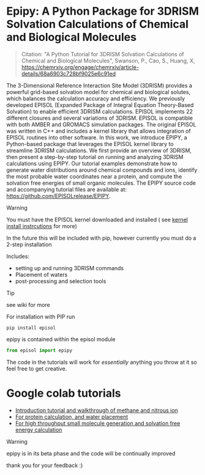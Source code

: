 # Epipy: A Python Package for 3DRISM Solvation Calculations of Chemical and Biological Molecules
> Citation: "A Python Tutorial for 3DRISM Solvation Calculations of Chemical and Biological Molecules", Swanson, P., Cao, S., Huang, X, https://chemrxiv.org/engage/chemrxiv/article-details/68a6903c728bf9025e6c91ed

The 3-Dimensional Reference Interaction Site Model (3DRISM) provides a powerful grid-based solvation model for chemical and biological solutes, which balances the calculation accuracy and efficiency. We previously developed EPISOL (Expanded Package of Integral Equation Theory-Based Solvation) to enable efficient 3DRISM calculations. EPISOL implements 22 different closures and several variations of 3DRISM. EPISOL is compatible with both AMBER and GROMACS simulation packages. The original EPISOL was written in C++ and includes a kernel library that allows integration of EPISOL routines into other software. In this work, we introduce EPIPY, a Python-based package that leverages the EPISOL kernel library to streamline 3DRISM calculations. We first provide an overview of 3DRISM, then present a step-by-step tutorial on running and analyzing 3DRISM calculations using EPIPY. Our tutorial examples demonstrate how to generate water distributions around chemical compounds and ions, identify the most probable water coordinates near a protein, and compute the solvation free energies of small organic molecules. The EPIPY source code and accompanying tutorial files are available at: https://github.com/EPISOLrelease/EPIPY.


> [!WARNING]
> You must have the EPISOL kernel downloaded and installed ( see [kernel install instrcutions](./EPISOL_kernel_install_instrcutions.md) for more)
> 
> In the future this will be included with pip, however currently you must do a 2-step installation

Includes:
* setting up and running 3DRISM commands
* Placement of waters 
* post-processing and selection tools  
>[!TIP]
>see wiki for more

For installation with PIP run 
```
pip install episol
```
epipy is contained within the episol module
```python
from episol import epipy
```

The code in the tutorials will work for _essentially_ anything you throw at it
so feel free to get creative.

# Google colab tutorials
* [Introduction tutorial and walkthrough of methane and nitrous ion](https://colab.research.google.com/drive/1EUE9_B168XrVjyvnOackqDtIH13vcLl-#offline=true&sandboxMode=true)
* [For protein calculation, and water placement](https://colab.research.google.com/drive/1uGGPi8CAEIJNg1_mkDwbyBzpy7WiqbnQ#offline=true&sandboxMode=true)
* [For high throughput small molecule generation and solvation free energy calculation](https://colab.research.google.com/drive/175uh_Fh0YWnoxpCPDr3Qav_mQCQ0YT0Z#offline=true&sandboxMode=true)

  
> [!WARNING]
> epipy is in its beta phase and the code will be continually improved
>
> thank you for your feedback :)
